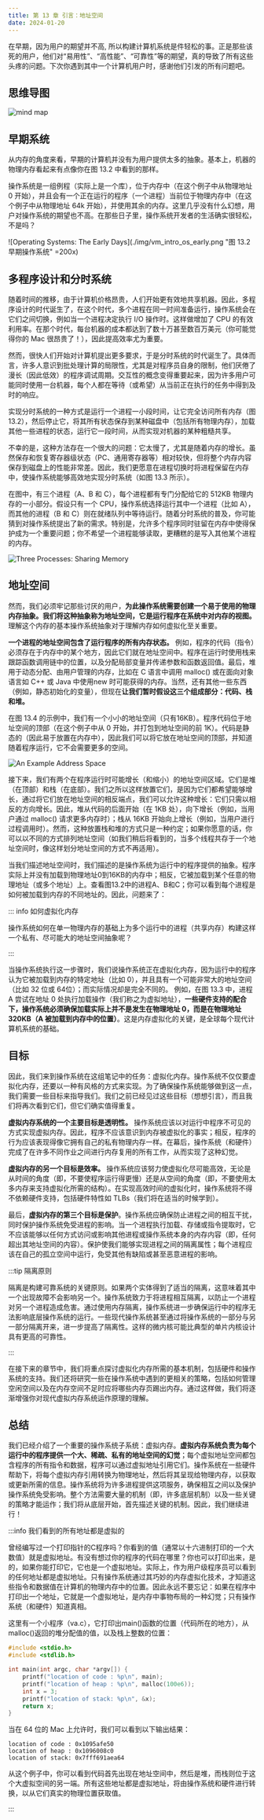 ```yaml
---
title: 第 13 章 引言：地址空间
date: 2024-01-20
---
```


在早期，因为用户的期望并不高, 所以构建计算机系统是件轻松的事。正是那些该死的用户，他们对“易用性”、“高性能”、“可靠性”等的期望，真的导致了所有这些头疼的问题。下次你遇到其中一个计算机用户时，感谢他们引发的所有问题吧。

## 思维导图
![mind map](./img/vm_intro_mind_map.png "图 13.1 思维导图")

## 早期系统

从内存的角度来看，早期的计算机并没有为用户提供太多的抽象。基本上，机器的物理内存看起来有点像你在图 13.2 中看到的那样。

操作系统是一组例程（实际上是一个库），位于内存中（在这个例子中从物理地址 0 开始），并且会有一个正在运行的程序（一个进程）当前位于物理内存中（在这个例子中从物理地址 64k 开始），并使用其余的内存。这里几乎没有什么幻想，用户对操作系统的期望也不高。在那些日子里，操作系统开发者的生活确实很轻松，不是吗？

![Operating Systems: The Early Days](./img/vm_intro_os_early.png "图 13.2 早期操作系统" =200x)

## 多程序设计和分时系统

随着时间的推移，由于计算机价格昂贵，人们开始更有效地共享机器。因此，多程序设计的时代诞生了，在这个时代，多个进程在同一时间准备运行，操作系统会在它们之间切换，例如当一个进程决定执行 I/O 操作时。这样做增加了 CPU 的有效利用率。在那个时代，每台机器的成本都达到了数十万甚至数百万美元（你可能觉得你的 Mac 很昂贵了！），因此提高效率尤为重要。

然而，很快人们开始对计算机提出更多要求，于是分时系统的时代诞生了。具体而言，许多人意识到批处理计算的局限性，尤其是对程序员自身的限制，他们厌倦了漫长（因此低效）的程序调试周期。交互性的概念变得重要起来，因为许多用户可能同时使用一台机器，每个人都在等待（或希望）从当前正在执行的任务中得到及时的响应。

实现分时系统的一种方式是运行一个进程一小段时间，让它完全访问所有内存（图 13.2），然后停止它，将其所有状态保存到某种磁盘中（包括所有物理内存），加载其他一些进程的状态，运行它一段时间，从而实现对机器的某种粗糙共享。

不幸的是，这种方法存在一个很大的问题：它太慢了，尤其是随着内存的增长。虽然保存和恢复寄存器级状态（PC、通用寄存器等）相对较快，但将整个内存内容保存到磁盘上的性能非常差。因此，我们更愿意在进程切换时将进程保留在内存中，使操作系统能够高效地实现分时系统（如图 13.3 所示）。

在图中，有三个进程（A、B 和 C），每个进程都有专门分配给它的 512KB 物理内存的一小部分。假设只有一个 CPU，操作系统选择运行其中一个进程（比如 A），而其他的进程（B 和 C）则在就绪队列中等待运行。随着分时系统的普及，你可能猜到对操作系统提出了新的需求。特别是，允许多个程序同时驻留在内存中使得保护成为一个重要问题；你不希望一个进程能够读取，更糟糕的是写入其他某个进程的内存。

![Three Processes: Sharing Memory](./img/vm_intro_share_memory.png "图 13.3 三个进程：内存共享")

## 地址空间

然而，我们必须牢记那些讨厌的用户，**为此操作系统需要创建一个易于使用的物理内存抽象。我们将这种抽象称为地址空间，它是运行程序在系统中对内存的视图。** 理解这个内存的基本操作系统抽象对于理解内存如何虚拟化至关重要。

**一个进程的地址空间包含了运行程序的所有内存状态。** 例如，程序的代码（指令）必须存在于内存中的某个地方，因此它们就在地址空间中。程序在运行时使用栈来跟踪函数调用链中的位置，以及分配局部变量并传递参数和函数返回值。最后，堆用于动态分配、由用户管理的内存，比如在 C 语言中调用 malloc() 或在面向对象语言如 C++ 或 Java 中使用new 时可能获得的内存。当然，还有其他一些东西（例如，静态初始化的变量），但现在**让我们暂时假设这三个组成部分：代码、栈和堆。**

在图 13.4 的示例中，我们有一个小小的地址空间（只有16KB）。程序代码位于地址空间的顶部（在这个例子中从 0 开始，并打包到地址空间的前 1K）。代码是静态的（因此易于放置在内存中），因此我们可以将它放在地址空间的顶部，并知道随着程序运行，它不会需要更多的空间。

![An Example Address Space](./img/vm_intro_example_adress_space.png "图 13.4 地址空间")

接下来，我们有两个在程序运行时可能增长（和缩小）的地址空间区域。它们是堆（在顶部）和栈（在底部）。我们之所以这样放置它们，是因为它们都希望能够增长，通过将它们放在地址空间的相反端点，我们可以允许这种增长：它们只需以相反的方向增长。因此，堆从代码的后面开始（在 1KB 处），向下增长（例如，当用户通过 malloc() 请求更多内存时）；栈从 16KB 开始向上增长（例如，当用户进行过程调用时）。然而，这种放置栈和堆的方式只是一种约定；如果你愿意的话，你可以以不同的方式排列地址空间（如我们稍后将看到的，当多个线程共存于一个地址空间时，像这样划分地址空间的方式不再适用）。

当我们描述地址空间时，我们描述的是操作系统为运行中的程序提供的抽象。程序实际上并没有加载到物理地址0到16KB的内存中；相反，它被加载到某个任意的物理地址（或多个地址）上。查看图13.2中的进程A、B和C；你可以看到每个进程是如何被加载到内存的不同地址的。因此，问题来了：

::: info 如何虚拟化内存

操作系统如何在单一物理内存的基础上为多个运行中的进程（共享内存）构建这样一个私有、尽可能大的地址空间抽象呢？

:::

当操作系统执行这一步骤时，我们说操作系统正在虚拟化内存，因为运行中的程序认为它被加载到内存的特定地址（比如 0），并且具有一个可能非常大的地址空间（比如 32 位或 64位）；而实际情况却是完全不同的。
例如，在图 13.3 中，进程 A 尝试在地址 0 处执行加载操作（我们称之为虚拟地址），**一些硬件支持的配合下，操作系统必须确保加载实际上并不是发生在物理地址 0，而是在物理地址 320KB（A 被加载到内存中的位置）**。这是内存虚拟化的关键，是全球每个现代计算机系统的基础。

## 目标

因此，我们来到操作系统在这组笔记中的任务：虚拟化内存。操作系统不仅仅要虚拟化内存，还要以一种有风格的方式来实现。为了确保操作系统能够做到这一点，我们需要一些目标来指导我们。我们之前已经见过这些目标（想想引言），而且我们将再次看到它们，但它们确实值得重复。

**虚拟内存系统的一个主要目标是透明性。** 操作系统应该以对运行中程序不可见的方式实现虚拟内存。因此，程序不应该意识到内存被虚拟化的事实；相反，程序的行为应该表现得像它拥有自己的私有物理内存一样。在幕后，操作系统（和硬件）完成了在许多不同作业之间进行内存复用的所有工作，从而实现了这种幻觉。

**虚拟内存的另一个目标是效率。** 操作系统应该努力使虚拟化尽可能高效，无论是从时间的角度（即，不要使程序运行得更慢）还是从空间的角度（即，不要使用太多内存来支持虚拟化所需的结构）。在实现高效时间的虚拟化时，操作系统将不得不依赖硬件支持，包括硬件特性如 TLBs（我们将在适当的时候学到）。

最后，**虚拟内存的第三个目标是保护**。操作系统应确保防止进程之间的相互干扰，同时保护操作系统免受进程的影响。当一个进程执行加载、存储或指令提取时，它不应该能够以任何方式访问或影响其他进程或操作系统本身的内存内容（即，任何超出其地址空间的内容）。保护使我们能够实现进程之间的隔离属性；每个进程应该在自己的孤立空间中运行，免受其他有缺陷或甚至恶意进程的影响。

:::tip 隔离原则

隔离是构建可靠系统的关键原则。如果两个实体得到了适当的隔离，这意味着其中一个出现故障不会影响另一个。操作系统致力于将进程相互隔离，以防止一个进程对另一个进程造成危害。通过使用内存隔离，操作系统进一步确保运行中的程序无法影响底层操作系统的运行。一些现代操作系统甚至通过将操作系统的一部分与另一部分隔离开来，进一步提高了隔离性。这样的微内核可能比典型的单片内核设计具有更高的可靠性。

:::

在接下来的章节中，我们将重点探讨虚拟化内存所需的基本机制，包括硬件和操作系统的支持。我们还将研究一些在操作系统中遇到的更相关的策略，包括如何管理空闲空间以及在内存空间不足时应将哪些内存页踢出内存。通过这样做，我们将逐渐增强你对现代虚拟内存系统运作原理的理解。

## 总结

我们已经介绍了一个重要的操作系统子系统：虚拟内存。**虚拟内存系统负责为每个运行中的程序提供一个大、稀疏、私有的地址空间的幻觉**；每个虚拟地址空间都包含程序的所有指令和数据，程序可以通过虚拟地址引用它们。操作系统在一些硬件帮助下，将每个虚拟内存引用转换为物理地址，然后将其呈现给物理内存，以获取或更新所需的信息。操作系统将为许多进程提供这项服务，确保相互之间以及保护操作系统免受影响。整个方法需要大量的机制（即，许多底层机制）以及一些关键的策略才能运作；我们将从底层开始，首先描述关键的机制。因此，我们继续进行！

:::info 我们看到的所有地址都是虚拟的

曾经编写过一个打印指针的C程序吗？你看到的值（通常以十六进制打印的一个大数值）就是虚拟地址。有没有想过你的程序的代码在哪里？你也可以打印出来，是的，如果你能打印它，它也是一个虚拟地址。实际上，作为用户级程序员可以看到的任何地址都是虚拟地址。只有操作系统通过其巧妙的内存虚拟化技术，才知道这些指令和数据值在计算机的物理内存中的位置。因此永远不要忘记：如果在程序中打印出一个地址，它就是一个虚拟地址，是内存中事物布局的一种幻觉；只有操作系统（和硬件）知道真相。

这里有一个小程序（va.c），它打印出main()函数的位置（代码所在的地方），从malloc()返回的堆分配值的值，以及栈上整数的位置：

```c
#include <stdio.h>
#include <stdlib.h>

int main(int argc, char *argv[]) {
	printf("location of code : %p\n", main);
	printf("location of heap : %p\n", malloc(100e6));
	int x = 3;
	printf("location of stack: %p\n", &x);
	return x;
}

```

当在 64 位的 Mac 上允许时，我们可以看到以下输出结果：

```
location of code : 0x1095afe50
location of heap : 0x1096008c0
location of stack: 0x7fff691aea64
```

从这个例子中，你可以看到代码首先出现在地址空间中，然后是堆，而栈则位于这个大虚拟空间的另一端。所有这些地址都是虚拟地址，将由操作系统和硬件进行转换，以从它们真实的物理位置获取值。

:::

